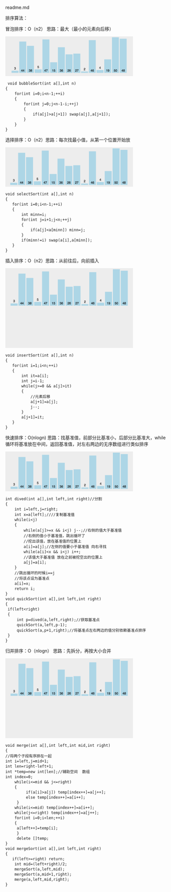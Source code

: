 readme.md

排序算法：

冒泡排序：O（n2） 思路：最大（最小的元素向后移）

 <img src="./sort_gif/bubbleSort.gif" width = "400" height = "%50" alt="冒泡排序" align=center />

```
 void bubbleSort(int a[],int n)
{
	for(int i=0;i<n-1;++i)
	{
		for(int j=0;j<n-1-i;++j)
		{
			if(a[j]>a[j+1]) swap(a[j],a[j+1]);
		}
	}
}
 ```

选择排序：O（n2）思路：每次找最小值，从第一个位置开始放

 <img src="./sort_gif/selectSort.gif" width = "400" height = "%50" alt="选择排序" align=center />

 ```
void selectSort(int a[],int n)
{
	for(int i=0;i<n-1;++i)
	{
		int minn=i;
		for(int j=i+1;j<n;++j)
		{
			if(a[j]<a[minn]) minn=j;
		}
		if(minn!=i) swap(a[i],a[minn]);
	}
}
 ```


插入排序：O（n2）思路：从前往后，向前插入

 <img src="./sort_gif/insertSort.gif" width = "400" height = "%50" alt="插入排序" align=center />

 ```
void insertSort(int a[],int n)
{
	for(int i=1;i<n;++i)
	{
		int it=a[i];
		int j=i-1;
		while(j>=0 && a[j]>it)
		{
			//元素后移
			a[j+1]=a[j];
			j--;
		}
		a[j+1]=it;
	}
}
 ```


 快速排序：O(nlogn) 思路：找基准值，前部分比基准小，后部分比基准大，while循环将基准放在中间，返回基准值，对左右两边的无序数组进行类似排序

<img src="./sort_gif/quickSort.gif" width = "400" height = "%50" alt="快速排序" align=center />
 
 ```
int dived(int a[],int left,int right)//分割
 {
	 int i=left,j=right;
	 int x=a[left];////复制基准值
	 while(i<j)
	 {
		 while(a[j]>=x && i<j) j--;//右侧的值大于基准值
		 //右侧的值小于基准值，跳出循环了
		 //挖出该值，放在基准值的位置上  
		 a[i]=a[j];//左侧的值要小于基准值 向右寻找
		 while(a[i]<x && i<j) i++;
		 //该值大于基准值 放在之前被挖空出的位置上
		 a[j]=a[i];
	 }
	 //跳出循环的时候i==j 
	 //将该点设为基准点
	 a[i]=x;
	 return i;
 }
 void quickSort(int a[],int left,int right)
{
  if(left<right)
  {
	  int p=dived(a,left,right);//获取基准点
	  quickSort(a,left,p-1);
	  quickSort(a,p+1,right);//将基准点左右两边的值分别依赖基准点排序
  }
}
 ```

 归并排序：O（nlogn） 思路：先拆分，再按大小合并

 <img src="./sort_gif/mergeSort.gif" width = "400" height = "%50" alt="归并排序" align=center />

 ```
void merge(int a[],int left,int mid,int right)
{
 //将两个子段有序排在一起
 int i=left,j=mid+1;
 int len=right-left+1;
 int *temp=new int[len];//辅助空间  数组
 int index=0;
     while(i<=mid && j<=right)
     {
          if(a[i]>a[j]) temp[index++]=a[j++];
          else temp[index++]=a[i++];
      }
     while(i<=mid) temp[index++]=a[i++];
     while(j<=right) temp[index++]=a[j++];
     for(int i=0;i<len;++i)
     {
      a[left++]=temp[i];
      }
	  delete []temp;
 }
void mergeSort(int a[],int left,int right)
{
	if(left>=right) return;
     int mid=(left+right)/2;
     mergeSort(a,left,mid);
     mergeSort(a,mid+1,right);
     merge(a,left,mid,right);
 }
 ```
 
